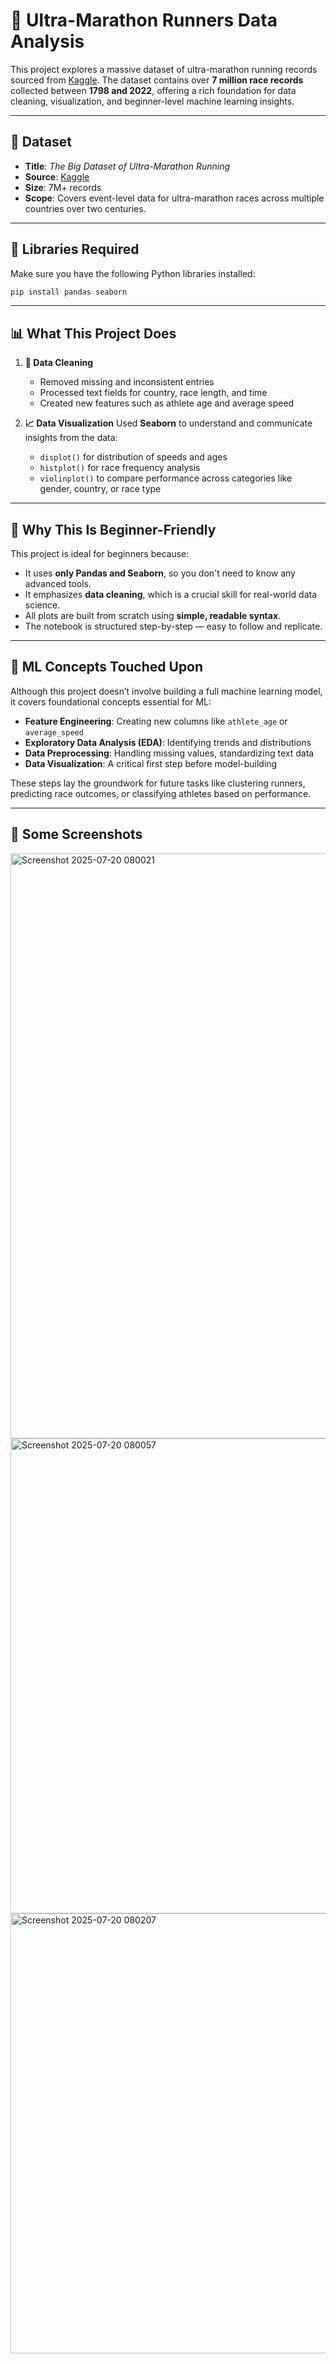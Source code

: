 # 🏃 Ultra-Marathon Runners Data Analysis

This project explores a massive dataset of ultra-marathon running records sourced from [Kaggle](https://www.kaggle.com/datasets/pablohdezma/the-big-dataset-of-ultra-marathon-running). The dataset contains over **7 million race records** collected between **1798 and 2022**, offering a rich foundation for data cleaning, visualization, and beginner-level machine learning insights.

---

## 📁 Dataset

* **Title**: *The Big Dataset of Ultra-Marathon Running*
* **Source**: [Kaggle](https://www.kaggle.com/datasets/pablohdezma/the-big-dataset-of-ultra-marathon-running)
* **Size**: 7M+ records
* **Scope**: Covers event-level data for ultra-marathon races across multiple countries over two centuries.

---

## 🔧 Libraries Required

Make sure you have the following Python libraries installed:

```bash
pip install pandas seaborn
```

---

## 📊 What This Project Does

1. **🧹 Data Cleaning**

   * Removed missing and inconsistent entries
   * Processed text fields for country, race length, and time
   * Created new features such as athlete age and average speed

2. **📈 Data Visualization**
   Used **Seaborn** to understand and communicate insights from the data:

   * `displot()` for distribution of speeds and ages
   * `histplot()` for race frequency analysis
   * `violinplot()` to compare performance across categories like gender, country, or race type

---

## 🌱 Why This Is Beginner-Friendly

This project is ideal for beginners because:

* It uses **only Pandas and Seaborn**, so you don't need to know any advanced tools.
* It emphasizes **data cleaning**, which is a crucial skill for real-world data science.
* All plots are built from scratch using **simple, readable syntax**.
* The notebook is structured step-by-step — easy to follow and replicate.

---

## 🤖 ML Concepts Touched Upon

Although this project doesn’t involve building a full machine learning model, it covers foundational concepts essential for ML:

* **Feature Engineering**: Creating new columns like `athlete_age` or `average_speed`
* **Exploratory Data Analysis (EDA)**: Identifying trends and distributions
* **Data Preprocessing**: Handling missing values, standardizing text data
* **Data Visualization**: A critical first step before model-building

These steps lay the groundwork for future tasks like clustering runners, predicting race outcomes, or classifying athletes based on performance.

---


## 📸 Some Screenshots

<img width="1672" height="936" alt="Screenshot 2025-07-20 080021" src="https://github.com/user-attachments/assets/1ac70ada-0a62-47c6-b0f7-891820ff7029" />

<img width="1486" height="760" alt="Screenshot 2025-07-20 080057" src="https://github.com/user-attachments/assets/2bbfbd88-e390-4b09-a847-1540c35294df" />

<img width="1484" height="704" alt="Screenshot 2025-07-20 080207" src="https://github.com/user-attachments/assets/3d66e79f-d4d7-497a-8ece-1578db1e0bc5" />




